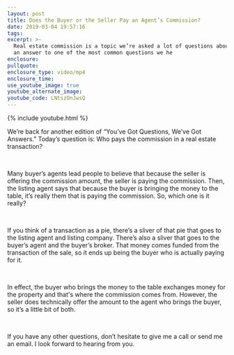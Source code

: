 ```yaml
---
layout: post
title: Does the Buyer or the Seller Pay an Agent’s Commission?
date: 2019-03-04 19:57:16
tags:
excerpt: >-
  Real estate commission is a topic we’re asked a lot of questions about. Here’s
  an answer to one of the most common questions we he
enclosure:
pullquote:
enclosure_type: video/mp4
enclosure_time:
use_youtube_image: true
youtube_alternate_image:
youtube_code: LNtszOnJwsQ
---
```


{% include youtube.html %}

We’re back for another edition of “You’ve Got Questions, We’ve Got Answers.” Today’s question is: Who pays the commission in a real estate transaction?

&nbsp;

Many buyer’s agents lead people to believe that because the seller is offering the commission amount, the seller is paying the commission. Then, the listing agent says that because the buyer is bringing the money to the table, it’s really them that is paying the commission. So, which one is it really?

&nbsp;

If you think of a transaction as a pie, there’s a sliver of that pie that goes to the listing agent and listing company. There’s also a sliver that goes to the buyer’s agent and the buyer’s broker. That money comes funded from the transaction of the sale, so it ends up being the buyer who is actually paying for it.

&nbsp;

In effect, the buyer who brings the money to the table exchanges money for the property and that's where the commission comes from. However, the seller does technically offer the amount to the agent who brings the buyer, so it’s a little bit of both.

&nbsp;

If you have any other questions, don’t hesitate to give me a call or send me an email. I look forward to hearing from you.